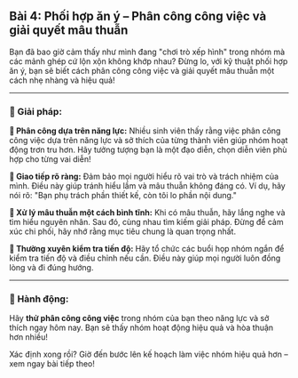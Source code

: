 ## Bài 4: Phối hợp ăn ý – Phân công công việc và giải quyết mâu thuẫn

Bạn đã bao giờ cảm thấy như mình đang "chơi trò xếp hình" trong nhóm mà các mảnh ghép cứ lộn xộn không khớp nhau? Đừng lo, với kỹ thuật phối hợp ăn ý, bạn sẽ biết cách phân công công việc và giải quyết mâu thuẫn một cách nhẹ nhàng và hiệu quả!

---

### 📌 Giải pháp:

**🔹 Phân công dựa trên năng lực:**
Nhiều sinh viên thấy rằng việc phân công công việc dựa trên năng lực và sở thích của từng thành viên giúp nhóm hoạt động trơn tru hơn. Hãy tưởng tượng bạn là một đạo diễn, chọn diễn viên phù hợp cho từng vai diễn!

**🔹 Giao tiếp rõ ràng:**
Đảm bảo mọi người hiểu rõ vai trò và trách nhiệm của mình. Điều này giúp tránh hiểu lầm và mâu thuẫn không đáng có. Ví dụ, hãy nói rõ: "Bạn phụ trách phần thiết kế, còn tôi lo phần nội dung."

**🔹 Xử lý mâu thuẫn một cách bình tĩnh:**
Khi có mâu thuẫn, hãy lắng nghe và tìm hiểu nguyên nhân. Sau đó, cùng nhau tìm kiếm giải pháp. Đừng để cảm xúc chi phối, hãy nhớ rằng mục tiêu chung là quan trọng nhất.

**🔹 Thường xuyên kiểm tra tiến độ:**
Hãy tổ chức các buổi họp nhóm ngắn để kiểm tra tiến độ và điều chỉnh nếu cần. Điều này giúp mọi người luôn đồng lòng và đi đúng hướng.

---

### 🚀 Hành động:

Hãy **thử phân công công việc** trong nhóm của bạn theo năng lực và sở thích ngay hôm nay. Bạn sẽ thấy nhóm hoạt động hiệu quả và hòa thuận hơn nhiều!

Xác định xong rồi? Giờ đến bước lên kế hoạch làm việc nhóm hiệu quả hơn – xem ngay bài tiếp theo!